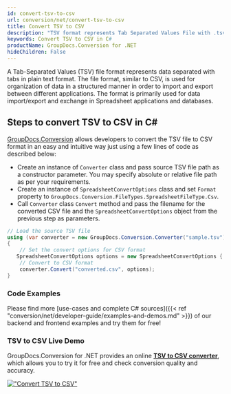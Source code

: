 ```yaml
---
id: convert-tsv-to-csv
url: conversion/net/convert-tsv-to-csv
title: Convert TSV to CSV
description: "TSV format represents Tab Separated Values File with .tsv extension. Learn how to convert TSV to CSV file programmatically in C# language using GroupDocs.Conversion for .NET library."
keywords: Convert TSV to CSV in C#
productName: GroupDocs.Conversion for .NET
hideChildren: False
---
```


A Tab-Separated Values (TSV) file format represents data separated with tabs in plain text format. The file format, similar to CSV, is used for organization of data in a structured manner in order to import and export between different applications. The format is primarily used for data import/export and exchange in Spreadsheet applications and databases. 

## Steps to convert TSV to CSV in C#

[GroupDocs.Conversion](https://products.groupdocs.com/conversion/net) allows developers to convert the TSV file to CSV format in an easy and intuitive way just using a few lines of code as described below:

* Create an instance of `Converter` class and pass source TSV file path as a constructor parameter. You may specify absolute or relative file path as per your requirements. 
* Create an instance of `SpreadsheetConvertOptions` class and set `Format` property to `GroupDocs.Conversion.FileTypes.SpreadsheetFileType.Csv`.
* Call `Converter` class `Convert` method and pass the filename for the converted CSV file and the `SpreadsheetConvertOptions` object from the previous step as parameters.

```csharp
// Load the source TSV file
using (var converter = new GroupDocs.Conversion.Converter("sample.tsv"))
{
    // Set the convert options for CSV format
   SpreadsheetConvertOptions options = new SpreadsheetConvertOptions { Format = GroupDocs.Conversion.FileTypes.SpreadsheetFileType.Csv };
    // Convert to CSV format
    converter.Convert("converted.csv", options);
}
```

### Code Examples

Please find more [use-cases and complete C# sources]({{< ref "conversion/net/developer-guide/examples-and-demos.md" >}}) of our backend and frontend examples and try them for free!

### TSV to CSV Live Demo

GroupDocs.Conversion for .NET provides an online [**TSV to CSV converter**](https://products.groupdocs.app/conversion/tsv-to-csv), which allows you to try it for free and check conversion quality and accuracy.

[!["Convert TSV to CSV"](conversion/net/images/convert-to-csv/convert-tsv-to-csv.png)](https://products.groupdocs.app/conversion/tsv-to-csv)